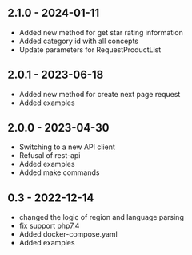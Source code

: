 ## 2.1.0 - 2024-01-11

- Added new method for get star rating information
- Added category id with all concepts
- Update parameters for RequestProductList

## 2.0.1 - 2023-06-18

- Added new method for create next page request
- Added examples

## 2.0.0 - 2023-04-30

- Switching to a new API client
- Refusal of rest-api
- Added examples
- Added make commands

## 0.3 - 2022-12-14

- changed the logic of region and language parsing
- fix support php7.4
- Added docker-compose.yaml
- Added examples
